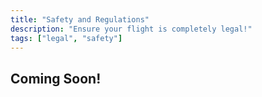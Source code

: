 ```yaml
---
title: "Safety and Regulations"
description: "Ensure your flight is completely legal!"
tags: ["legal", "safety"]
---
```


## Coming Soon!